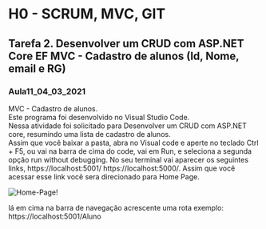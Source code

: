 <h1><strong>H0 - SCRUM, MVC, GIT</strong></h1>
<h2>Tarefa 2. Desenvolver um CRUD com ASP.NET Core EF MVC - Cadastro de alunos (Id, Nome, email e RG)</h2>
<h3>Aula11_04_03_2021</h3>
MVC - Cadastro de alunos.<br>
Este programa foi desenvolvido no Visual Studio Code.<br>
Nessa atividade foi solicitado para Desenvolver um CRUD com ASP.NET core, resumindo uma lista de cadastro de alunos.<br>
Assim que você baixar a pasta, abra no Visual code e aperte no teclado Ctrl + F5, ou vai na barra de cima do code, vai em
Run, e seleciona a segunda opção run without debugging. No seu terminal vai aparecer os seguintes links, https://localhost:5001/
https://localhost:5000/. Assim que você acessar esse link você sera direcionado para Home Page.

![Home-Page!](https://raw.githubusercontent.com/LucasGaldinno/Tarefa-2/main/Img/Home%20Page.PNG)

lá em cima na barra de navegação acrescente uma rota exemplo: https://localhost:5001/Aluno


